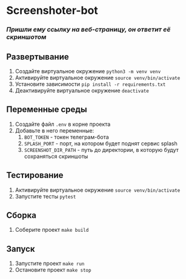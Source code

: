 # Screenshoter-bot
### *Пришли ему ссылку на веб-страницу, он ответит её скриншотом*


## Развертывание
1. Создайте виртуальное окружение
   `python3 -m venv venv`
2. Активируйте виртуальное окружение
   `source venv/bin/activate`
3. Установите зависимости
   `pip install -r requirements.txt`
4. Деактивируйте виртуальное окружение
   `deactivate`

## Переменные среды
1. Создайте файл `.env` в корне проекта
2. Добавьте в него переменные:
   1. `BOT_TOKEN` - токен телеграм-бота
   2. `SPLASH_PORT` - порт, на котором будет поднят сервис splash
   3. `SCREENSHOT_DIR_PATH` - путь до директории, в которую будут сохраняться скриншоты
## Тестирование
1. Активируйте виртуальное окружение
   `source venv/bin/activate`
2. Запустите тесты
   `pytest`

## Сборка
1. Соберите проект
   `make build`

## Запуск
1. Запустите проект
   `make run`
2. Остановите проект
   `make stop`
